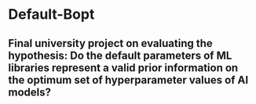 # Default-Bopt
## Final university project on evaluating the hypothesis: Do the default parameters of ML libraries represent a valid prior information on the optimum set of hyperparameter values of AI models?
